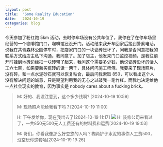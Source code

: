 ```yaml
---
layout: post
title:  "Some Reality Education"
date:   2024-10-19
categories: blog
---
```


今天参加了粉红跑 5km 活动，去时停车场没有公共车位了，我停在了在停车场里经营的一个咖啡馆门口，咖啡馆还没开门。活动结束我开车回家后接到警察电话，说我在共青森林公园停车时，把店家门口的一块瓷砖压坏了，问我是否同意把我的联系方式给店主私下沟通，我同意了。加了店主，他发来门口监控视频，是我往前开时挂到地砖边缘把一块砖带了起来，我问这个需要多少钱，他说瓷砖没坏的话人工六七百，如果要新买瓷砖的话一两千，具体问问施工师傅。我要来了现场照片，没有碎，和一点水泥砂石就可以恢复粘合，最后问我索取 850，可以看出这个人没有解决问题的诚意，只是期望利用我的无心之过敲我一笔竹杠。而我也决定给他一点社会现实的教育，因为事实是 nobody cares about a fucking brick。

> M: 好的、我没注意到，这个多少钱啊? [2024-10-19 10:59]
> 
> M: 现场照片能给我看下吗？[2024-10-19 11:00]
> 
> H: 下午发给你，现在我岀去了[2024-10-19 11:17]
![](https://www.dropbox.com/scl/fi/qkf8ziommndzn9rpxxe34/20241019.jpg?rlkey=i9qk6kzt9qughuslklqe29trf&st=bumfkl6z&raw=1)
> H: 装修公司来看过了，一共850元500元人工费还有的材料费和运费[2024-10-19 19:03]
> 
> M: 哥们，你看我像那么好忽悠的人吗？糊两铲子水泥的事你人工费500，没空玩你这套哈[2024-10-19 19:26]
